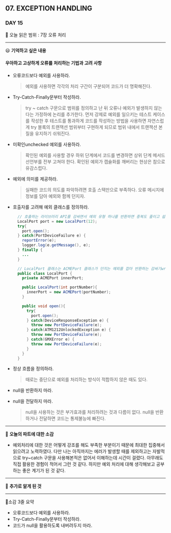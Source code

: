 ## 07. EXCEPTION HANDLING

### DAY 15

🔖 오늘 읽은 범위 : 7장 오류 처리

---

😃 **기억하고 싶은 내용**

#### 우아하고 고상하게 오류를 처리하는 기법과 고려 사항

- 오류코드보다 예외를 사용하라.
  > 예외를 사용하면 각각의 처리 구간이 구분되어 코드가 더 명확해진다.

- Try-Catch-Finally문부터 작성하라.
  > try ~ catch 구문으로 범위를 정의하고 난 뒤 오류나 예외가 발생하지 않는다는 가정하에 논리를 추가한다. 
  > 먼저 강제로 예외를 일으키는 테스트 케이스를 작성한 후 테스트를 통과하게 코드를 작성하는 방법을 사용하면 자연스럽게 try 블록의 트랜잭션 범위부터 구현하게 되므로 범위 내에서 트랜잭션 본질을 유지하기 쉬워진다.
  
- 미확인unchecked 예외를 사용하라.
  > 확인된 예외를 사용할 경우 하위 단계에서 코드를 변경하면 상위 단계 메서드 선언부를 전부 고쳐야 한다. 확인된 예외가 캡슐화를 깨버리는 현상은 참으로 유감스럽다.

- 예외에 의미를 제공하라.
  > 실패한 코드의 의도를 파악하려면 호출 스택만으로 부족하다. 오류 메시지에 정보를 담아 예외와 함께 던지자.

- 호출자를 고려해 예외 클래스를 정의하라.
  ```java
    // 호출하는 라이브러리 API를 감싸면서 예외 유형 하나를 반환하면 중복도 줄이고 쉽게 오류를 처리할 수 있다.
    LocalPort port = new LocalPort(12);
    try{
      port.open();
    } catch(PortDeviceFailure e) {
      reportError(e);
      logger.log(e.getMessage(), e);
    } finally {
      ...
    }

    // LocalPort 클래스는 ACMEPort 클래스가 던지는 예외를 잡아 반환하는 감싸기wrrapper 클래스 이다.
    public class LocalPort {
      private ACMEPort innerPort;

      public LocalPort(int portNumber){
        innerPort = new ACMEPort(portNumber);
      }

      public void open(){
        try{
          port.open();
        } catch(DeviceResponseException e) {
          throw new PortDeviceFailure(e);
        } catch(ATM1212UnlockedException e) {
          throw new PortDeviceFailure(e);
        } catch(GMXError e) {
          throw new PortDeviceFailure(e);
        }
      }
    }
  ```

- 정상 흐름을 정의하라.
  > 때로는 중단으로 예외를 처리하는 방식이 적합하지 않은 때도 있다.

- null을 반환하지 마라.
- null을 전달하지 마라.
  > null을 사용하는 것은 부가효과를 처리하려는 것과 다름이 없다. null을 반환하거나 전달하면 코드는 통제불능에 빠진다.
 


---

🤔 **오늘의 파트에 대한 소감**


- 예외처리에 대한 것은 어떻게 강조를 해도 부족한 부분이기 때문에 최대한 집중해서 읽으려고 노력하였다. 다만 나는 아직까지는 에러가 발생할 때를 제외하고는 자발적으로 try~catch 구문을 사용해본적은 없어서 이해하는데 시간이 걸렸다. 아무래도 직접 활용한 경험이 적어서 그런 것 같다. 하지만 예외 처리에 대해 생각해보고 공부하는 좋은 계기가 된 것 같다.

---

🔎 **추가로 알게 된 것**



---

🤟소감 3줄 요약 

- 오류코드보다 예외를 사용하라.
- Try-Catch-Finally문부터 작성하라.
- 코드가 null을 활용하도록 내버려두지 마라.

